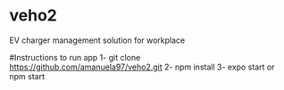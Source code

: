 # veho2
 EV charger management solution for workplace
 
 #Instructions to run app
1- git clone https://github.com/amanuela97/veho2.git
2- npm install
3- expo start or npm start

